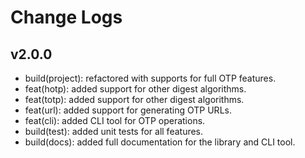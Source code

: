 # Change Logs

## v2.0.0

- build(project): refactored with supports for full OTP features.
- feat(hotp): added support for other digest algorithms.
- feat(totp): added support for other digest algorithms.
- feat(url): added support for generating OTP URLs.
- feat(cli): added CLI tool for OTP operations.
- build(test): added unit tests for all features.
- build(docs): added full documentation for the library and CLI tool.
